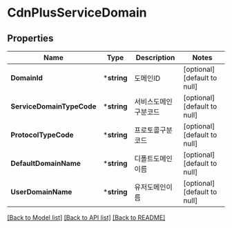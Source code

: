 # CdnPlusServiceDomain

## Properties
Name | Type | Description | Notes
------------ | ------------- | ------------- | -------------
**DomainId** | ***string** | 도메인ID | [optional] [default to null]
**ServiceDomainTypeCode** | ***string** | 서비스도메인구분코드 | [optional] [default to null]
**ProtocolTypeCode** | ***string** | 프로토콜구분코드 | [optional] [default to null]
**DefaultDomainName** | ***string** | 디폴트도메인이름 | [optional] [default to null]
**UserDomainName** | ***string** | 유저도메인이름 | [optional] [default to null]

[[Back to Model list]](../README.md#documentation-for-models) [[Back to API list]](../README.md#documentation-for-api-endpoints) [[Back to README]](../README.md)



